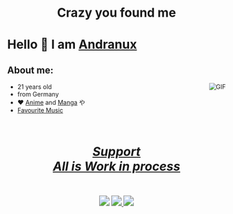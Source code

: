 # <div align="center"><b>Crazy you found me</b></div>

# Hello 👋 I am [Andranux](https://andranux.de/)

## About me:
<img alt="GIF" align="right" src="https://i.imgur.com/FHgy6.gif">

- 21 years old
- from Germany
- ❤️ [Anime](https://andranux.de/weeb/anime.html) and [Manga](https://andranux.de/weeb/manga.html) や
- [Favourite Music](https://andranux.de/main.html)

<br>
<div align="center">
    <h1>
    	<a href="https://andranux.de/relevant/support.html">
    	    <u><i> Support </i><br><b><i> All is Work in process </i></b></u>
    	</a>
    </h1>
</div>
<br>

<p align="center">
    <img src="https://img.shields.io/badge/Version-Beta%20Femboy-yellow" style="zoom:150%;">
    <a href="https://matrix.to/#/%40anno2405%3Amatrix.org">
        <img src="https://img.shields.io/badge/Matrix-%40anno2405%3Amatrix.org-white" style="zoom:150%;">
    </a>
    <a href="mailto:andreas_coding@gmx.de">
        <img src="https://img.shields.io/badge/Email-andreas__coding%40gmx.de-brown" style="zoom:150%;">
    </a>
</p>


